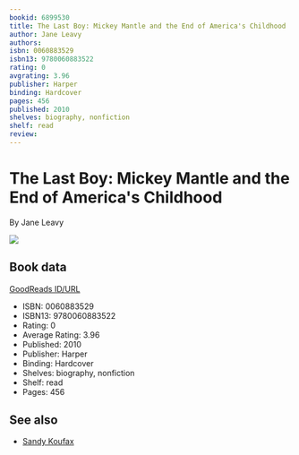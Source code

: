 ```yaml
---
bookid: 6899530
title: The Last Boy: Mickey Mantle and the End of America's Childhood
author: Jane Leavy
authors: 
isbn: 0060883529
isbn13: 9780060883522
rating: 0
avgrating: 3.96
publisher: Harper
binding: Hardcover
pages: 456
published: 2010
shelves: biography, nonfiction
shelf: read
review: 
---
```


# The Last Boy: Mickey Mantle and the End of America's Childhood

By Jane Leavy

![](https://i.gr-assets.com/images/S/compressed.photo.goodreads.com/books/1383166267l/6899530.jpg)

## Book data

[GoodReads ID/URL](https://www.goodreads.com/book/show/6899530)

- ISBN: 0060883529
- ISBN13: 9780060883522
- Rating: 0
- Average Rating: 3.96
- Published: 2010
- Publisher: Harper
- Binding: Hardcover
- Shelves: biography, nonfiction
- Shelf: read
- Pages: 456


## See also

- [Sandy Koufax](Sandy_Koufax-_A_Leftys_Legacy.md)
